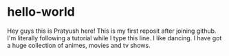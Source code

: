 # hello-world

Hey guys this is Pratyush here! 
This is my first reposit after joining github. I'm literally following a tutorial while I type this line.
I like dancing. I have got a huge collection of animes, movies and tv shows.
